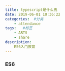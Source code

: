 ```yaml
---
title: typescript是什么鬼
date: 2019-06-01 10:36:22
categories:  #分类
    - attendance
tags:   #标签
    - ARTS
    - share 
description: 
    ES6入门教育
---
```


### ES6